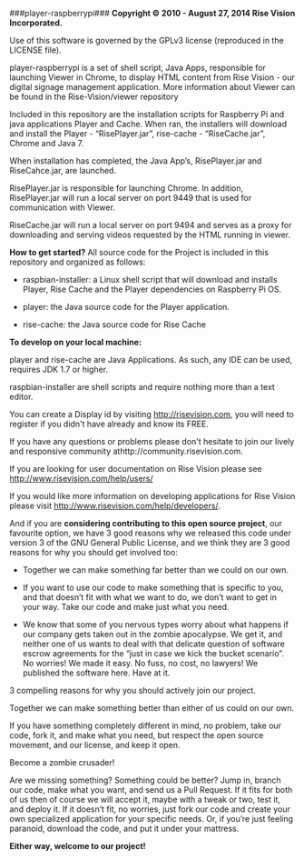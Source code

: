﻿###player-raspberrypi###
**Copyright © 2010 - August 27, 2014 Rise Vision Incorporated.**

Use of this software is governed by the GPLv3 license (reproduced in the LICENSE file).

player-raspberrypi is a set of shell script, Java Apps, responsible for launching Viewer in Chrome, to display HTML content from Rise Vision - our digital signage management application. More information about Viewer can be found in the Rise-Vision/viewer repository

Included in this repository are the installation scripts for Raspberry Pi and java applications Player and Cache. When ran, the installers will download and install the Player - “RisePlayer.jar”, rise-cache - “RiseCache.jar”, Chrome and Java 7. 


When installation has completed, the Java App’s, RisePlayer.jar and RiseCahce.jar, are launched. 

RisePlayer.jar is responsible for launching Chrome. In addition, RisePlayer.jar will run a local server on port 9449 that is used for communication with Viewer.

RiseCache.jar will run a local server on port 9494 and serves as a proxy for downloading and serving videos requested by the HTML running in viewer.

**How to get started?** 
All source code for the Project is included in this repository and organized as follows:

 * raspbian-installer: a Linux shell script that will download and installs Player, Rise Cache and the Player dependencies on Raspberry Pi OS. 

 * player: the Java source code for the Player application.

 * rise-cache: the Java source code for Rise Cache


**To develop on your local machine:**

player and rise-cache are Java Applications. As such, any IDE can be used, requires JDK 1.7  or higher.


raspbian-installer are shell scripts and require nothing more than a text editor.


You can create a Display id by visiting http://risevision.com, you will need to register if you didn't have already and know its FREE.

If you have any questions or problems please don't hesitate to join our lively and responsive community athttp://community.risevision.com.


If you are looking for user documentation on Rise Vision please see http://www.risevision.com/help/users/


If you would like more information on developing applications for Rise Vision please visit http://www.risevision.com/help/developers/.


And if you are **considering contributing to this open source project**, our favourite option, we have 3 good reasons why we released this code under version 3 of the GNU General Public License, and we think they are 3 good reasons for why you should get involved too:

* Together we can make something far better than we could on our own.

* If you want to use our code to make something that is specific to you, and that doesn’t fit with what we want to do, we don’t want to get in your way. Take our code and make just what you need.

* We know that some of you nervous types worry about what happens if our company gets taken out in the zombie apocalypse. We get it, and neither one of us wants to deal with that delicate question of software escrow agreements for the “just in case we kick the bucket scenario”. No worries! We made it easy. No fuss, no cost, no lawyers! We published the software here. Have at it.


3 compelling reasons for why you should actively join our project.

Together we can make something better than either of us could on our own.

If you have something completely different in mind, no problem, take our code, fork it, and make what you need, but respect the open source movement, and our license, and keep it open.


Become a zombie crusader!


Are we missing something? Something could be better? Jump in, branch our code, make what you want, and send us a Pull Request. If it fits for both of us then of course we will accept it, maybe with a tweak or two, test it, and deploy it. If it doesn’t fit, no worries, just fork our code and create your own specialized application for your specific needs. Or, if you’re just feeling paranoid, download the code, and put it under your mattress.


**Either way, welcome to our project!**

